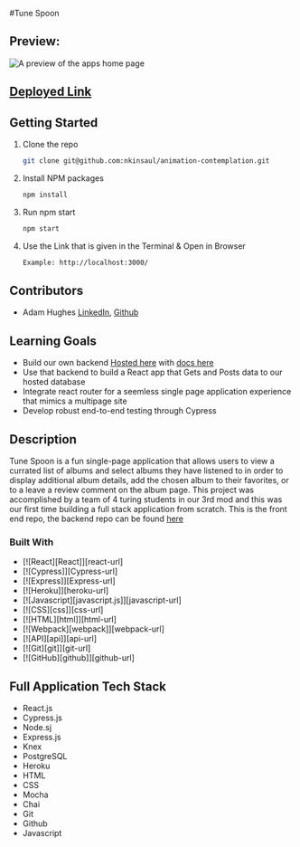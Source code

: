 #Tune Spoon

## Preview:
![A preview of the apps home page](https://user-images.githubusercontent.com/36003417/222986579-9b94af3b-1660-4b2c-b741-7702a641a1a3.png)

## [Deployed Link](https://animation-contemplation.herokuapp.com/)

## Getting Started
1. Clone the repo
   ```sh
   git clone git@github.com:nkinsaul/animation-contemplation.git
   ```
2. Install NPM packages
   ```sh
   npm install
   ```
3. Run npm start
   ```sh
   npm start
   ```
4. Use the Link that is given in the Terminal & Open in Browser
   ```sh
   Example: http://localhost:3000/
   ```

## Contributors
- Adam Hughes [LinkedIn](https://www.linkedin.com/in/front-end-adam/), [Github](https://github.com/ajh0050)<br>

## Learning Goals
- Build our own backend [Hosted here](https://tune-spoon-db-v1.herokuapp.com/) with [docs here](https://github.com/nkinsaul/Tune-Spoon-api)
- Use that backend to build a React app that Gets and Posts data to our hosted database
- Integrate react router for a seemless single page application experience that mimics a multipage site
- Develop robust end-to-end testing through Cypress

## Description
Tune Spoon is a fun single-page application that allows users to view a currated list of albums and select albums they have listened to in order to display additional album details, add the chosen album to their favorites, or to a leave a review comment on the album page. This project was accomplished by a team of 4 turing students in our 3rd mod and this was our first time building a full stack application from scratch. This is the front end repo, the backend repo can be found [here](https://github.com/nkinsaul/Tune-Spoon-api)

### Built With
- [![React][React]][react-url] 
- [![Cypress]][Cypress-url]
- [![Express]][Express-url]
- [![Heroku]][heroku-url]
- [![Javascript][javascript.js]][javascript-url]
- [![CSS][css]][css-url]
- [![HTML][html]][html-url]
- [![Webpack][webpack]][webpack-url]
- [![API][api]][api-url]
- [![Git][git]][git-url]
- [![GitHub][github]][github-url]

## Full Application Tech Stack
- React.js
- Cypress.js
- Node.sj
- Express.js 
- Knex
- PostgreSQL
- Heroku
- HTML
- CSS
- Mocha
- Chai
- Git
- Github
- Javascript
